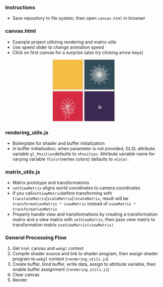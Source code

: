 ### Instructions
- Save repository to file system, then open `canvas.html` in browser

### canvas.html
- Example project utilizing rendering and matrix utils
- Use speed slider to change animation speed
- Click on first canvas for a surprise (also try clicking arrow keys)




<p align='center'>
<img src='assets/animation.gif' alt='animation' width='200' height='200'>
</p>



### rendering_utils.js

- Boilerplate for shader and buffer initialization
- In buffer initialization, when parameter is not provided, GLSL attribute variable `gl_Position`defaults to `vPosition`. Attribute variable name for varying variable `fColor`(vertex colors) defaults to `vColor`. 

### matrix_utils.js
- Matrix prototype and transformations
- `setViewMatrix` aligns world coordinates to camera coordinates
- If you call`setViewMatrix`before transforming with `translateMatrix`|`scaleMatrix`|`rotateMatrix`, result will be `transformationMatrix * viewMatrix` instead of `viewMatrix * transformationMatrix`
- Properly handle view and transformations by creating a transformation matrix and a view matrix with `setViewMatrix`, then pass view matrix to transformation matrix `useViewMatrix(viewMatrix)`

### General Processing Flow
1. Get `html` canvas and `webgl` context
2. Compile shader source and link to shader program, then assign shader program to `webgl` context (`rendering_utils.js`)
3. Create buffer, bind buffer, write data, assign to attribute variable, then enable buffer assignment (`rendering_utils.js`)
4. Clear canvas 
5. Render